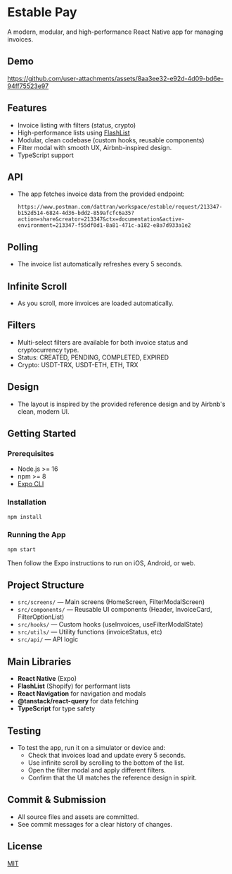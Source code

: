 # Estable Pay

A modern, modular, and high-performance React Native app for managing invoices.

## Demo

https://github.com/user-attachments/assets/8aa3ee32-e92d-4d09-bd6e-94ff75523e97


## Features

- Invoice listing with filters (status, crypto)
- High-performance lists using [FlashList](https://shopify.github.io/flash-list/)
- Modular, clean codebase (custom hooks, reusable components)
- Filter modal with smooth UX, Airbnb-inspired design.
- TypeScript support

## API

- The app fetches invoice data from the provided endpoint:
  ```
  https://www.postman.com/dattran/workspace/estable/request/213347-b152d514-6824-4d36-bdd2-859afcfc6a35?action=share&creator=213347&ctx=documentation&active-environment=213347-f55df0d1-8a81-471c-a182-e8a7d933a1e2
  ```

## Polling

- The invoice list automatically refreshes every 5 seconds.

## Infinite Scroll

- As you scroll, more invoices are loaded automatically.

## Filters

- Multi-select filters are available for both invoice status and cryptocurrency type.
- Status: CREATED, PENDING, COMPLETED, EXPIRED
- Crypto: USDT-TRX, USDT-ETH, ETH, TRX

## Design

- The layout is inspired by the provided reference design and by Airbnb's clean, modern UI.

## Getting Started

### Prerequisites

- Node.js >= 16
- npm >= 8
- [Expo CLI](https://docs.expo.dev/get-started/installation/)

### Installation

```bash
npm install
```

### Running the App

```bash
npm start
```

Then follow the Expo instructions to run on iOS, Android, or web.

## Project Structure

- `src/screens/` — Main screens (HomeScreen, FilterModalScreen)
- `src/components/` — Reusable UI components (Header, InvoiceCard, FilterOptionList)
- `src/hooks/` — Custom hooks (useInvoices, useFilterModalState)
- `src/utils/` — Utility functions (invoiceStatus, etc)
- `src/api/` — API logic

## Main Libraries

- **React Native** (Expo)
- **FlashList** (Shopify) for performant lists
- **React Navigation** for navigation and modals
- **@tanstack/react-query** for data fetching
- **TypeScript** for type safety

## Testing

- To test the app, run it on a simulator or device and:
  - Check that invoices load and update every 5 seconds.
  - Use infinite scroll by scrolling to the bottom of the list.
  - Open the filter modal and apply different filters.
  - Confirm that the UI matches the reference design in spirit.

## Commit & Submission

- All source files and assets are committed.
- See commit messages for a clear history of changes.

## License

[MIT](LICENSE)
